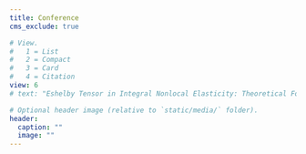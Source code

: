 ```yaml
---
title: Conference
cms_exclude: true

# View.
#   1 = List
#   2 = Compact
#   3 = Card
#   4 = Citation
view: 6
# text: "Eshelby Tensor in Integral Nonlocal Elasticity: Theoretical Formulation and Numerical Validation, EMI 2022, Baltimore, MD"

# Optional header image (relative to `static/media/` folder).
header:
  caption: ""
  image: ""
---
```

